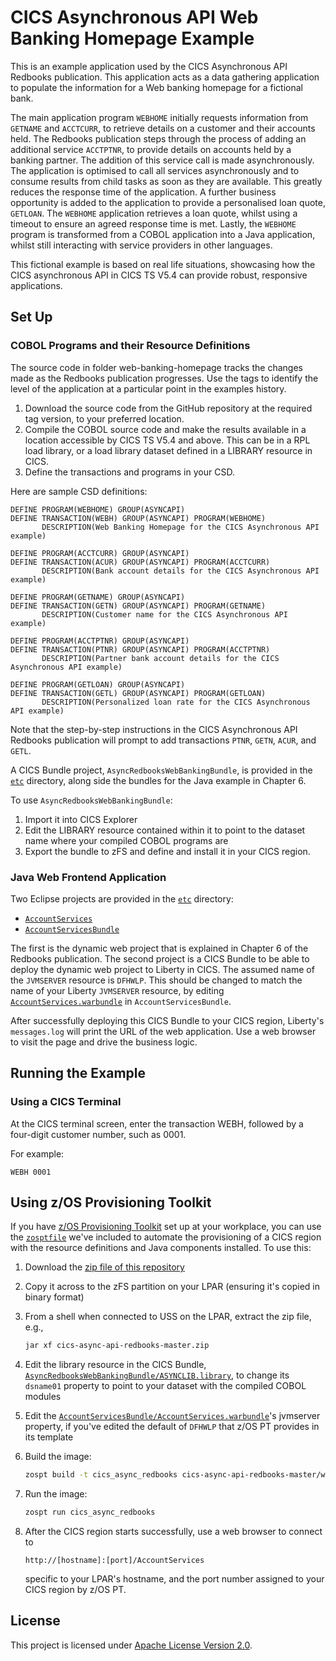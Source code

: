 # CICS Asynchronous API Web Banking Homepage Example

This is an example application used by the CICS Asynchronous API
Redbooks publication. This application acts as a data gathering
application to populate the information for a Web banking homepage for
a fictional bank.

The main application program `WEBHOME` initially requests information
from `GETNAME` and `ACCTCURR`, to retrieve details on a customer and
their accounts held.  The Redbooks publication steps through the
process of adding an additional service `ACCTPTNR`, to provide details
on accounts held by a banking partner. The addition of this service
call is made asynchronously.  The application is optimised to call all
services asynchronously and to consume results from child tasks as
soon as they are available. This greatly reduces the response time of
the application.  A further business opportunity is added to the
application to provide a personalised loan quote, `GETLOAN`. The
`WEBHOME` application retrieves a loan quote, whilst using a timeout
to ensure an agreed response time is met.  Lastly, the `WEBHOME`
program is transformed from a COBOL application into a Java
application, whilst still interacting with service providers in other
languages.

This fictional example is based on real life situations, showcasing
how the CICS asynchronous API in CICS TS V5.4 can provide robust,
responsive applications.


## Set Up


### COBOL Programs and their Resource Definitions
The source code in folder web-banking-homepage tracks the changes made
as the Redbooks publication progresses.  Use the tags to identify the
level of the application at a particular point in the examples
history.

1. Download the source code from the GitHub repository at the required
   tag version, to your preferred location.
2. Compile the COBOL source code and make the results available in a
   location accessible by CICS TS V5.4 and above. This can be in a RPL
   load library, or a load library dataset defined in a LIBRARY
   resource in CICS.
3. Define the transactions and programs in your CSD.

Here are sample CSD definitions:

```
DEFINE PROGRAM(WEBHOME) GROUP(ASYNCAPI)
DEFINE TRANSACTION(WEBH) GROUP(ASYNCAPI) PROGRAM(WEBHOME)
       DESCRIPTION(Web Banking Homepage for the CICS Asynchronous API example)

DEFINE PROGRAM(ACCTCURR) GROUP(ASYNCAPI)
DEFINE TRANSACTION(ACUR) GROUP(ASYNCAPI) PROGRAM(ACCTCURR)
       DESCRIPTION(Bank account details for the CICS Asynchronous API example) 

DEFINE PROGRAM(GETNAME) GROUP(ASYNCAPI)
DEFINE TRANSACTION(GETN) GROUP(ASYNCAPI) PROGRAM(GETNAME)
       DESCRIPTION(Customer name for the CICS Asynchronous API example)

DEFINE PROGRAM(ACCTPTNR) GROUP(ASYNCAPI)
DEFINE TRANSACTION(PTNR) GROUP(ASYNCAPI) PROGRAM(ACCTPTNR)
       DESCRIPTION(Partner bank account details for the CICS Asynchronous API example) 

DEFINE PROGRAM(GETLOAN) GROUP(ASYNCAPI)
DEFINE TRANSACTION(GETL) GROUP(ASYNCAPI) PROGRAM(GETLOAN)
       DESCRIPTION(Personalized loan rate for the CICS Asynchronous API example)
```
 
Note that the step-by-step instructions in the CICS Asynchronous API
Redbooks publication will prompt to add transactions `PTNR`, `GETN`,
`ACUR`, and `GETL`.

A CICS Bundle project, `AsyncRedbooksWebBankingBundle`, is provided in
the [`etc`](etc/) directory, along side the bundles for the Java
example in Chapter 6.

To use `AsyncRedbooksWebBankingBundle`:

1. Import it into CICS Explorer
2. Edit the LIBRARY resource contained within it to point to the
   dataset name where your compiled COBOL programs are
3. Export the bundle to zFS and define and install it in your CICS
   region.


### Java Web Frontend Application
Two Eclipse projects are provided in the [`etc`](etc/) directory:

- [`AccountServices`](etc/AccountServices/)
- [`AccountServicesBundle`](etc/AccountServicesBundle/)

The first is the dynamic web project that is explained in Chapter 6 of
the Redbooks publication. The second project is a CICS Bundle to be
able to deploy the dynamic web project to Liberty in CICS. The assumed
name of the `JVMSERVER` resource is `DFHWLP`. This should be changed
to match the name of your Liberty `JVMSERVER` resource, by editing
[`AccountServices.warbundle`](etc/AccountServicesBundle/AccountServices.warbundle)
in `AccountServicesBundle`.

After successfully deploying this CICS Bundle to your CICS region,
Liberty's `messages.log` will print the URL of the web
application. Use a web browser to visit the page and drive the
business logic.


## Running the Example


### Using a CICS Terminal
At the CICS terminal screen, enter the transaction WEBH, followed by a
four-digit customer number, such as 0001.

For example:

```
WEBH 0001
```


## Using z/OS Provisioning Toolkit
If you have [z/OS Provisioning Toolkit][zospt] set up at your
workplace, you can use the [`zosptfile`](etc/zosptfile) we've included
to automate the provisioning of a CICS region with the resource
definitions and Java components installed. To use this:

1. Download the [zip file of this repository][zip]
2. Copy it across to the zFS partition on your LPAR (ensuring it's
   copied in binary format)
3. From a shell when connected to USS on the LPAR, extract the zip
   file, e.g.,

   ```bash
   jar xf cics-async-api-redbooks-master.zip
   ```

4. Edit the library resource in the CICS Bundle,
   [`AsyncRedbooksWebBankingBundle/ASYNCLIB.library`][asynclib], to
   change its `dsname01` property to point to your dataset with the
   compiled COBOL modules
5. Edit the
   [`AccountServicesBundle/AccountServices.warbundle`][warbundle]'s
   jvmserver property, if you've edited the default of `DFHWLP` that
   z/OS PT provides in its template
4. Build the image:

   ```bash
   zospt build -t cics_async_redbooks cics-async-api-redbooks-master/web-banking/etc/
   ```

5. Run the image:

   ```bash
   zospt run cics_async_redbooks
   ```

6. After the CICS region starts successfully, use a web browser to
   connect to

   ```
   http://[hostname]:[port]/AccountServices
   ```

   specific to your LPAR's hostname, and the port number assigned to
   your CICS region by z/OS PT.


## License
This project is licensed under [Apache License Version 2.0](../LICENSE).




[zospt]: https://developer.ibm.com/mainframe/products/zospt/
[zip]: https://github.com/cicsdev/cics-async-api-redbooks/archive/master.zip
[asynclib]: etc/AsyncRedbooksWebBankingBundle/ASYNCLIB.library
[warbundle]: etc/AccountServicesBundle/AccountServices.warbundle
